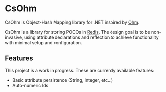 # CsOhm

CsOhm is Object-Hash Mapping library for .NET inspired by [Ohm](http://github.com/soveran/ohm).

CsOhm is a library for storing POCOs in [Redis](http://github.com/antirez/redis). The design goal is to be non-invasive, using attribute declarations and reflection to achieve functionality with minimal setup and configuration.

## Features
This project is a work in progress. These are currently available features:

- Basic attribute persistence (String, Integer, etc...)
- Auto-numeric Ids